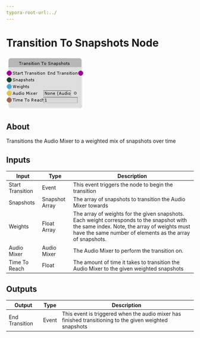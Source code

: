 ```yaml
---
typora-root-url:../
---
```


# Transition To Snapshots Node

![Transition-To-Snapshots](/IMG/Transition-To-Snapshots.png)

## About

Transitions the Audio Mixer to a weighted mix of snapshots over time

## Inputs
Input | Type | Description
------------ | ------|-------
Start Transition | Event | This event triggers the node to begin the transition
Snapshots | Snapshot Array| The array of snapshots to transition the Audio Mixer towards
Weights | Float Array | The array of weights for the given snapshots. Each weight corresponds to the snapshot with the same index. Note, the array of weights must have the same number of elements as the array of snapshots. 
Audio Mixer | Audio Mixer | The Audio Mixer to perform the transition on. 
Time To Reach | Float | The amount of time it takes to transition the Audio Mixer to the given weighted snapshots

## Outputs
Output | Type| Description
------------ | -------|------
End Transition | Event | This event is triggered when the audio mixer has finished transitioning to the given weighted snapshots



